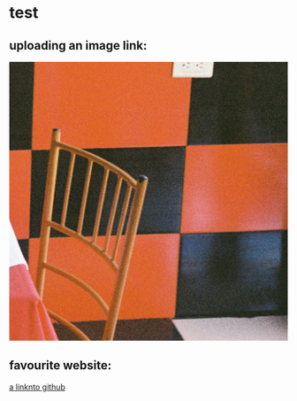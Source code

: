 # test
## uploading an image link:
![squares](images/squares.JPG)
## favourite website:
[a linknto github](https://github.com)
